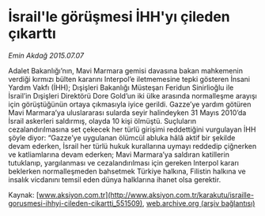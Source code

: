 # İsrail'le görüşmesi İHH'yı çileden çıkarttı

*Emin Akdağ 2015.07.07*

<div class="pNewsDetailMainContent" itemprop="articleBody">
 <p>
  Adalet Bakanlığı’nın, Mavi Marmara gemisi davasına bakan mahkemenin verdiği kırmızı bülten kararını Interpol’e iletmemesine tepki gösteren İnsani Yardım Vakfı (İHH); Dışişleri Bakanlığı Müsteşarı Feridun Sinirlioğlu ile İsrail’in Dışişleri Direktörü Dore Gold’un iki ülke arasında normalleşme arayışı için görüştüğünün ortaya çıkmasıyla iyice gerildi. Gazze’ye yardım götüren Mavi Marmara’ya uluslararası sularda seyir halindeyken 31 Mayıs 2010’da İsrail askerleri saldırmış, olayda 10 kişi ölmüştü. Suçluların cezalandırılmasına set çekecek her türlü girişimi reddettiğini vurgulayan İHH şöyle diyor: “Gazze’ye uygulanan ölümcül abluka hâlâ aktif bir şekilde devam ederken, İsrail her türlü hukuk kurallarına uymayı reddedip çiğnerken ve katliamlarına devam ederken; Mavi Marmara’ya saldıran katillerin tutuklanıp, yargılanması ve cezalandırılması için gereken Interpol kararı beklerken normalleşmeden bahsetmek Türkiye halkına, Filistin halkına ve insalık vicdanını temsil eden dünya halklarına ihanet olsa gerektir.
 </p>
</div>


Kaynak: [www.aksiyon.com.tr](http://www.aksiyon.com.tr/karakutu/israille-gorusmesi-ihhyi-cileden-cikartti_551509), [web.archive.org (arşiv bağlantısı)](http://web.archive.org/web/20150728224714/http://www.aksiyon.com.tr/karakutu/israille-gorusmesi-ihhyi-cileden-cikartti_551509)
